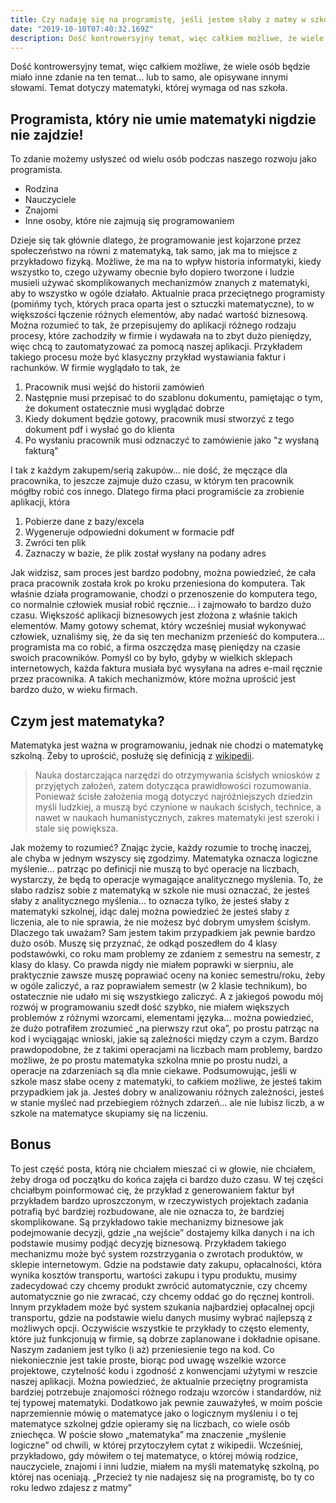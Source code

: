 ```yaml
---
title: Czy nadaję się na programistę, jeśli jestem słaby z matmy w szkole?
date: "2019-10-10T07:40:32.169Z"
description: Dość kontrowersyjny temat, więc całkiem możliwe, że wiele osób będzie miało inne zdanie na ten temat... lub to samo, ale opisywane innymi słowami. Temat dotyczy matematyki, której wymaga od nas szkoła.
---
```


Dość kontrowersyjny temat, więc całkiem możliwe, że wiele osób będzie miało inne zdanie na ten temat... lub to samo, ale opisywane innymi słowami. Temat dotyczy matematyki, której wymaga od nas szkoła.

## **Programista, który nie umie matematyki nigdzie nie zajdzie!**

To zdanie możemy usłyszeć od wielu osób podczas naszego rozwoju jako programista.

*   Rodzina
*   Nauczyciele
*   Znajomi
*   Inne osoby, które nie zajmują się programowaniem

Dzieje się tak głównie dlatego, że programowanie jest kojarzone przez społeczeństwo na równi z matematyką, tak samo, jak ma to miejsce z przykładowo fizyką. Możliwe, że ma na to wpływ historia informatyki, kiedy wszystko to, czego używamy obecnie było dopiero tworzone i ludzie musieli używać skomplikowanych mechanizmów znanych z matematyki, aby to wszystko w ogóle działało. Aktualnie praca przeciętnego programisty (pomińmy tych, których praca oparta jest o sztuczki matematyczne), to w większości łączenie różnych elementów, aby nadać wartość biznesową. Można rozumieć to tak, że przepisujemy do aplikacji różnego rodzaju procesy, które zachodziły w firmie i wydawała na to zbyt dużo pieniędzy, więc chcą to zautomatyzować za pomocą naszej aplikacji. Przykładem takiego procesu może być klasyczny przykład wystawiania faktur i rachunków. W firmie wyglądało to tak, że

1.  Pracownik musi wejść do historii zamówień
2.  Następnie musi przepisać to do szablonu dokumentu, pamiętając o tym, że dokument ostatecznie musi wyglądać dobrze
3.  Kiedy dokument będzie gotowy, pracownik musi stworzyć z tego dokument pdf i wysłać go do klienta
4.  Po wysłaniu pracownik musi odznaczyć to zamówienie jako "z wysłaną fakturą"

I tak z każdym zakupem/serią zakupów... nie dość, że męczące dla pracownika, to jeszcze zajmuje dużo czasu, w którym ten pracownik mógłby robić cos innego. Dlatego firma płaci programiście za zrobienie aplikacji, która

1.  Pobierze dane z bazy/excela
2.  Wygeneruje odpowiedni dokument w formacie pdf
3.  Zwróci ten plik
4.  Zaznaczy w bazie, że plik został wysłany na podany adres

Jak widzisz, sam proces jest bardzo podobny, można powiedzieć, że cała praca pracownik została krok po kroku przeniesiona do komputera. Tak właśnie działa programowanie, chodzi o przenoszenie do komputera tego, co normalnie człowiek musiał robić ręcznie... i zajmowało to bardzo dużo czasu. Większość aplikacji biznesowych jest złożona z właśnie takich elementów. Mamy gotowy schemat, który wcześniej musiał wykonywać człowiek, uznaliśmy się, że da się ten mechanizm przenieść do komputera... programista ma co robić, a firma oszczędza masę pieniędzy na czasie swoich pracowników. Pomyśl co by było, gdyby w wielkich sklepach internetowych, każda faktura musiała być wysyłana na adres e-mail ręcznie przez pracownika. A takich mechanizmów, które można uprościć jest bardzo dużo, w wieku firmach.

## **Czym jest matematyka?**

Matematyka jest ważna w programowaniu, jednak nie chodzi o matematykę szkolną. Żeby to uprościć, posłużę się definicją z [wikipedii](https://pl.wikipedia.org/wiki/Matematyka).

> Nauka dostarczająca narzędzi do otrzymywania ścisłych wniosków z przyjętych założeń, zatem dotycząca prawidłowości rozumowania. Ponieważ ścisłe założenia mogą dotyczyć najróżniejszych dziedzin myśli ludzkiej, a muszą być czynione w naukach ścisłych, technice, a nawet w naukach humanistycznych, zakres matematyki jest szeroki i stale się powiększa.

Jak możemy to rozumieć? Znając życie, każdy rozumie to trochę inaczej, ale chyba w jednym wszyscy się zgodzimy. Matematyka oznacza logiczne myślenie... patrząc po definicji nie muszą to być operacje na liczbach, wystarczy, że będą to operacje wymagające analitycznego myślenia. To, że słabo radzisz sobie z matematyką w szkole nie musi oznaczać, że jesteś słaby z analitycznego myślenia... to oznacza tylko, że jesteś słaby z matematyki szkolnej, idąc dalej można powiedzieć że jesteś słaby z liczenia, ale to nie sprawia, że nie możesz być dobrym umysłem ścisłym. Dlaczego tak uważam? Sam jestem takim przypadkiem jak pewnie bardzo dużo osób. Muszę się przyznać, że odkąd poszedłem do 4 klasy podstawówki, co roku mam problemy ze zdaniem z semestru na semestr, z klasy do klasy. Co prawda nigdy nie miałem poprawki w sierpniu, ale praktycznie zawsze muszę poprawiać oceny na koniec semestru/roku, żeby w ogóle zaliczyć, a raz poprawiałem semestr (w 2 klasie technikum), bo ostatecznie nie udało mi się wszystkiego zaliczyć. A z jakiegoś powodu mój rozwój w programowaniu szedł dość szybko, nie miałem większych problemów z różnymi wzorcami, elementami języka... można powiedzieć, że dużo potrafiłem zrozumieć „na pierwszy rzut oka”, po prostu patrząc na kod i wyciągając wnioski, jakie są zależności między czym a czym. Bardzo prawdopodobne, że z takimi operacjami na liczbach mam problemy, bardzo możliwe, że po prostu matematyka szkolna mnie po prostu nudzi, a operacje na zdarzeniach są dla mnie ciekawe. Podsumowując, jeśli w szkole masz słabe oceny z matematyki, to całkiem możliwe, że jesteś takim przypadkiem jak ja. Jesteś dobry w analizowaniu różnych zależności, jesteś w stanie myśleć nad przebiegiem różnych zdarzeń... ale nie lubisz liczb, a w szkole na matematyce skupiamy się na liczeniu.

## **Bonus**

To jest część posta, którą nie chciałem mieszać ci w głowie, nie chciałem, żeby droga od początku do końca zajęła ci bardzo dużo czasu. W tej części chciałbym poinformować cię, że przykład z generowaniem faktur był przykładem bardzo uproszczonym, w rzeczywistych projektach zadania potrafią być bardziej rozbudowane, ale nie oznacza to, że bardziej skomplikowane. Są przykładowo takie mechanizmy biznesowe jak podejmowanie decyzji, gdzie „na wejście” dostajemy kilka danych i na ich podstawie musimy podjąć decyzję biznesową. Przykładem takiego mechanizmu może być system rozstrzygania o zwrotach produktów, w sklepie internetowym. Gdzie na podstawie daty zakupu, opłacalności, która wynika kosztów transportu, wartości zakupu i typu produktu, musimy zadecydować czy chcemy produkt zwrócić automatycznie, czy chcemy automatycznie go nie zwracać, czy chcemy oddać go do ręcznej kontroli. Innym przykładem może być system szukania najbardziej opłacalnej opcji transportu, gdzie na podstawie wielu danych musimy wybrać najlepszą z możliwych opcji. Oczywiście wszystkie te przykłady to często elementy, które już funkcjonują w firmie, są dobrze zaplanowane i dokładnie opisane. Naszym zadaniem jest tylko (i aż) przeniesienie tego na kod. Co niekoniecznie jest takie proste, biorąc pod uwagę wszelkie wzorce projektowe, czytelność kodu i zgodność z konwencjami użytymi w reszcie naszej aplikacji. Można powiedzieć, że aktualnie przeciętny programista bardziej potrzebuje znajomości różnego rodzaju wzorców i standardów, niż tej typowej matematyki. Dodatkowo jak pewnie zauważyłeś, w moim poście naprzemiennie mówię o matematyce jako o logicznym myśleniu i o tej matematyce szkolnej gdzie opieramy się na liczbach, co wiele osób zniechęca. W poście słowo „matematyka” ma znaczenie „myślenie logiczne” od chwili, w której przytoczyłem cytat z wikipedii. Wcześniej, przykładowo, gdy mówiłem o tej matematyce, o której mówią rodzice, nauczyciele, znajomi i inni ludzie, miałem na myśli matematykę szkolną, po której nas oceniają. „Przecież ty nie nadajesz się na programistę, bo ty co roku ledwo zdajesz z matmy”